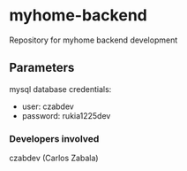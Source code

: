 # myhome-backend
 Repository for myhome backend development 
## Parameters
mysql database credentials:
 - user: czabdev
 - password: rukia1225dev
### Developers involved
czabdev (Carlos Zabala)
